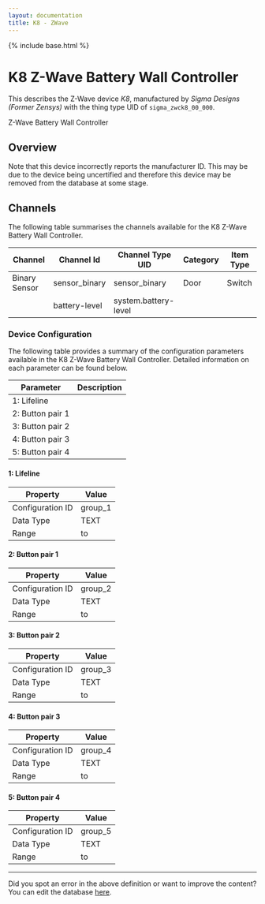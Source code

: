```yaml
---
layout: documentation
title: K8 - ZWave
---
```


{% include base.html %}

# K8 Z-Wave Battery Wall Controller

This describes the Z-Wave device *K8*, manufactured by *Sigma Designs (Former Zensys)* with the thing type UID of ```sigma_zwck8_00_000```. 

Z-Wave Battery Wall Controller  


## Overview 

Note that this device incorrectly reports the manufacturer ID. This may be due to the device being uncertified and therefore this device may be removed from the database at some stage.


## Channels
The following table summarises the channels available for the K8 Z-Wave Battery Wall Controller.

| Channel | Channel Id | Channel Type UID | Category | Item Type |
|---------|------------|------------------|----------|-----------|
| Binary Sensor | sensor_binary | sensor_binary | Door | Switch |
|  | battery-level | system.battery-level |  |  |


### Device Configuration
The following table provides a summary of the configuration parameters available in the K8 Z-Wave Battery Wall Controller.
Detailed information on each parameter can be found below.

| Parameter   | Description |
|-------------|-------------|
| 1: Lifeline |  |
| 2: Button pair 1 |  |
| 3: Button pair 2 |  |
| 4: Button pair 3 |  |
| 5: Button pair 4 |  |


#### 1: Lifeline


| Property         | Value    |
|------------------|----------|
| Configuration ID | group_1 |
| Data Type        | TEXT |
| Range |  to  |


#### 2: Button pair 1


| Property         | Value    |
|------------------|----------|
| Configuration ID | group_2 |
| Data Type        | TEXT |
| Range |  to  |


#### 3: Button pair 2


| Property         | Value    |
|------------------|----------|
| Configuration ID | group_3 |
| Data Type        | TEXT |
| Range |  to  |


#### 4: Button pair 3


| Property         | Value    |
|------------------|----------|
| Configuration ID | group_4 |
| Data Type        | TEXT |
| Range |  to  |


#### 5: Button pair 4


| Property         | Value    |
|------------------|----------|
| Configuration ID | group_5 |
| Data Type        | TEXT |
| Range |  to  |


---

Did you spot an error in the above definition or want to improve the content?
You can edit the database [here](http://www.cd-jackson.com/index.php/zwave/zwave-device-database/zwave-device-list/devicesummary/431).
